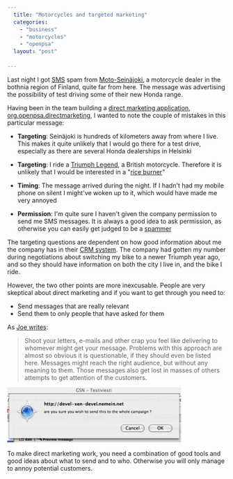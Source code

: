 ```yaml
---
  title: "Motorcycles and targeted marketing"
  categories: 
    - "business"
    - "motorcycles"
    - "openpsa"
  layout: "post"

---
```

Last night I got [SMS][7] spam from [Moto-Seinäjoki][1], a motorcycle dealer in the bothnia region of Finland, quite far from here. The message was advertising the possibility of test driving some of their new Honda range.

Having been in the team building a [direct marketing application][2], [org.openpsa.directmarketing][3], I wanted to note the couple of mistakes in this particular message:

* __Targeting__: Seinäjoki is hundreds of kilometers away from where I live. This makes it quite unlikely that I would go there for a test drive, especially as there are several Honda dealerships in Helsinki

* __Targeting__: I ride a [Triumph Legend][4], a British motorcycle. Therefore it is unlikely that I would be interested in a "[rice burner][5]"

* __Timing__: The message arrived during the night. If I hadn't had my mobile phone on silent I might've woken up to it, which would have made me very annoyed

* __Permission__: I'm quite sure I haven't given the company permission to send me SMS messages. It is always a good idea to ask permission, as otherwise you can easily get judged to be a [spammer][6]

The targeting questions are dependent on how good information about me the company has in their [CRM system][8]. The company had gotten my number during negotiations about switching my bike to a newer Triumph year ago, and so they should have information on both the city I live in, and the bike I ride.

However, the two other points are more inexcusable. People are very skeptical about direct marketing and if you want to get through you need to:

* Send messages that are really relevant
* Send them to only people that have asked for them

As [Joe writes][9]:

> Shoot your letters, e-mails and other crap you feel like delivering to whomever might get your message. Problems with this approach are almost so obvious it is questionable, if they should even be listed here. Messages might reach the right audience, but without any meaning to them. Those messages also get lost in masses of others attempts to get attention of the customers.

![Think before you send](/files/openpsa2-message-confirmation.jpg)

To make direct marketing work, you need a combination of good tools and good ideas about what to send and to who. Otherwise you will only manage to annoy potential customers.

[1]: http://www.moto-seinajoki.fi/default.aspx
[2]: http://bergie.iki.fi/blog/direct-marketing-component-for-openpsa/
[3]: http://pear.midcom-project.org/index.php?package=org_openpsa_directmarketing
[4]: http://www.routamc.org/bikes/triumph-legend.html
[5]: http://en.wikipedia.org/wiki/Rice_rocket
[6]: http://en.wikipedia.org/wiki/Spam_%28electronic%29
[7]: http://en.wikipedia.org/wiki/Short_message_service
[8]: http://en.wikipedia.org/wiki/Customer_Relationship_Management
[9]: http://www.suicidesurfers.org/diaries/joe/direct-marketing.html